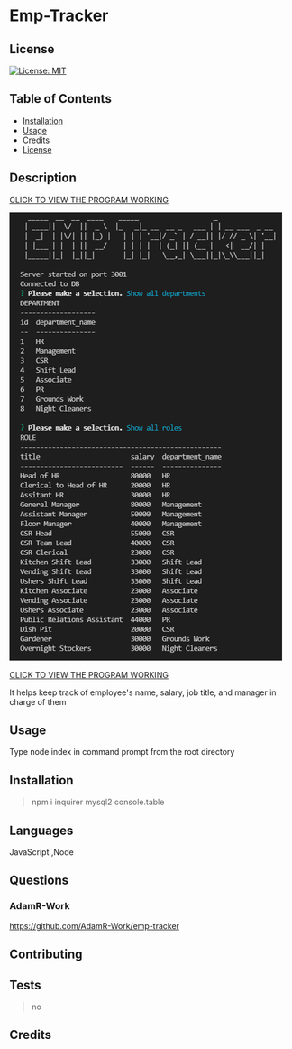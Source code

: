 # Emp-Tracker

## License

[![License: MIT](https://img.shields.io/badge/License-MIT-red.svg)](https://opensource.org/licenses/MIT)

## Table of Contents

 * [Installation](#installation)
 * [Usage](#usage)
 * [Credits](#credits)
 * [License](#license)
 
## Description

<a href="https://drive.google.com/file/d/1xtqA-Q_CJNxJnZgpmMN5_v9RH5D2EvJQ/view" target="_blank">CLICK TO VIEW THE PROGRAM WORKING</a>


<img src="demo.png">


<a href="https://drive.google.com/file/d/1xtqA-Q_CJNxJnZgpmMN5_v9RH5D2EvJQ/view" target="_blank">CLICK TO VIEW THE PROGRAM WORKING</a>

It helps keep track of employee's name, salary, job title, and manager in charge of them



## Usage

Type node index in command prompt from the root directory

## Installation

>npm i inquirer mysql2 console.table

## Languages

JavaScript ,Node 

## Questions

### AdamR-Work

https://github.com/AdamR-Work/emp-tracker

## Contributing



## Tests

>no

## Credits

